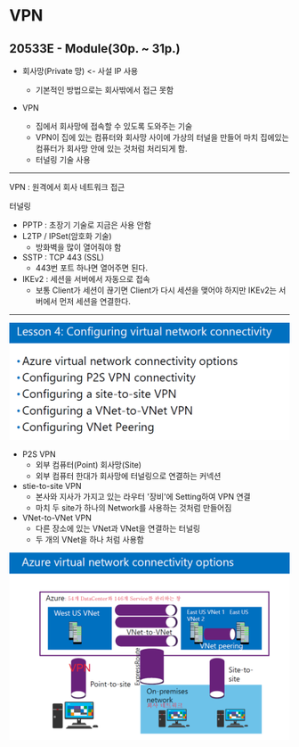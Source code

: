 # VPN

## 20533E - Module(30p. ~ 31p.)

- 회사망(Private 망) <- 사설 IP 사용
  - 기본적인 방법으로는 회사밖에서 접근 못함

- VPN
  - 집에서 회사망에 접속할 수 있도록 도와주는 기술
  - VPN이 집에 있는 컴퓨터와 회사망 사이에 가상의 터널을 만들어 마치 집에있는 컴퓨터가 회사망 안에 있는 것처럼 처리되게 함.
  - 터널링 기술 사용

------

VPN : 원격에서 회사 네트워크 접근

터널링

- PPTP : 초장기 기술로 지금은 사용 안함
- L2TP / IPSet(암호화 기술)
  - 방화벽을 많이 열어줘야 함
- SSTP : TCP 443 (SSL)
  - 443번 포트 하나면 열어주면 된다.
- IKEv2 : 세션을 서버에서 자동으로 접속
  - 보통 Client가 세션이 끊기면 Client가 다시 세션을 맺어야 하지만 IKEv2는 서버에서 먼저 세션을 연결한다.

-----

![image-20191210165058759](image/image-20191210165058759.png)

- P2S VPN
  - 외부 컴퓨터(Point) 회사망(Site)
  - 외부 컴퓨터 한대가 회사망에 터널링으로 연결하는 커넥션
- stie-to-site VPN
  - 본사와 지사가 가지고 있는 라우터 '장비'에 Setting하여 VPN 연결
  - 마치 두 site가 하나의 Network를 사용하는 것처럼 만들어짐
- VNet-to-VNet VPN
  - 다른 장소에 있는 VNet과 VNet을 연결하는 터널링
  - 두 개의 VNet을 하나 처럼 사용함

![image-20191210165145171](image/image-20191210165145171.png)

